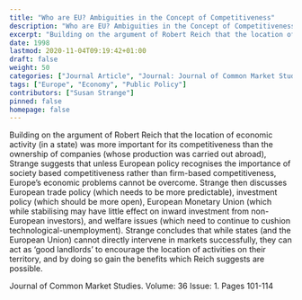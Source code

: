 ```yaml
---
title: "Who are EU? Ambiguities in the Concept of Competitiveness"
description: "Who are EU? Ambiguities in the Concept of Competitiveness"
excerpt: "Building on the argument of Robert Reich that the location of economic activity (in a state) was more important for its competitiveness than the ownership of companies (whose production was carried out abroad), Strange suggests that unless European policy recognises the importance of society based competitiveness rather than firm-based competitiveness, Europe’s economic problems cannot be overcome. Strange then discusses European trade policy (which needs to be more predictable), investment policy (which should be more open), European Monetary Union (which while stabilising may have little effect on inward investment from non-European investors), and welfare issues (which need to continue to cushion technological-unemployment). Strange concludes that while states (and the European Union) cannot directly intervene in markets successfully, they can act as ‘good landlords’ to encourage the location of activities on their territory, and by doing so gain the benefits which Reich suggests are possible."
date: 1998
lastmod: 2020-11-04T09:19:42+01:00
draft: false
weight: 50
categories: ["Journal Article", "Journal: Journal of Common Market Studies", "Publisher: The University Association for Contemporary European Studies", "Wiley"]
tags: ["Europe", "Economy", "Public Policy"]
contributors: ["Susan Strange"]
pinned: false
homepage: false
---
```


Building on the argument of Robert Reich that the location of economic activity (in a state) was more important for its competitiveness than the ownership of companies (whose production was carried out abroad), Strange suggests that unless European policy recognises the importance of society based competitiveness rather than firm-based competitiveness, Europe’s economic problems cannot be overcome. Strange then discusses European trade policy (which needs to be more predictable), investment policy (which should be more open), European Monetary Union (which while stabilising may have little effect on inward investment from non-European investors), and welfare issues (which need to continue to cushion technological-unemployment). Strange concludes that while states (and the European Union) cannot directly intervene in markets successfully, they can act as ‘good landlords’ to encourage the location of activities on their territory, and by doing so gain the benefits which Reich suggests   are possible.

Journal of Common Market Studies. Volume: 36 Issue: 1. Pages 101-114